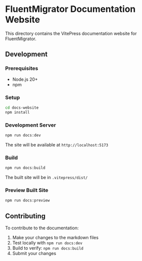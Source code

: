 # FluentMigrator Documentation Website

This directory contains the VitePress documentation website for FluentMigrator.

## Development

### Prerequisites

- Node.js 20+
- npm

### Setup

```bash
cd docs-website
npm install
```

### Development Server

```bash
npm run docs:dev
```

The site will be available at `http://localhost:5173`

### Build

```bash
npm run docs:build
```

The built site will be in `.vitepress/dist/`

### Preview Built Site

```bash
npm run docs:preview
```

## Contributing

To contribute to the documentation:

1. Make your changes to the markdown files
2. Test locally with `npm run docs:dev`
3. Build to verify: `npm run docs:build`
4. Submit your changes
